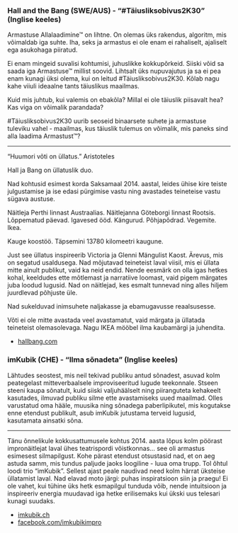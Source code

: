 ### Hall and the Bang (SWE/AUS) - “#Täiusliksobivus2K30” (Inglise keeles)
 
Armastuse Allalaadimine™ on lihtne. On olemas üks rakendus, algoritm, mis võimaldab iga suhte. Iha, seks ja armastus ei ole enam ei rahaliselt, ajaliselt ega asukohaga piiratud.
 
Ei enam mingeid suvalisi kohtumisi, juhuslikke kokkupõrkeid. Siiski võid sa saada iga Armastuse™ millist soovid. Lihtsalt üks nupuvajutus ja sa ei pea enam kunagi üksi olema, kui on leitud #Täiusliksobivus2K30. Kõlab nagu kahe viiuli ideaalne tants täiuslikus maailmas.
 
Kuid mis juhtub, kui valemis on ebakõla? Millal ei ole täiuslik piisavalt hea? Kas viga on võimalik parandada?  
 
\#Täiusliksobivus2K30 uurib seoseid binaarsete suhete ja armastuse tuleviku vahel - maailmas, kus täiuslik tulemus on võimalik, mis paneks sind alla laadima  Armastust™?
 
---

“Huumori võti on üllatus.” Aristoteles

Hall ja Bang on üllatuslik duo.

Nad kohtusid esimest korda Saksamaal 2014. aastal, leides ühise kire teiste julgustamise ja ise edasi pürgimise vastu ning avastades teineteise vastu sügava austuse.

Näitleja Perthi linnast Austraalias. Näitlejanna Göteborgi linnast Rootsis. Lõppematud päevad. Igavesed ööd. Kängurud. Põhjapõdrad. Vegemite. Ikea.

Kauge koostöö. Täpsemini 13780 kilomeetri kaugune.

Just see üllatus inspireerib Victoria ja Glenni Mängulist Kaost. Ärevus, mis on segatud usaldusega. Nad mõjutavad teineteist laval viisil, mis ei üllata mitte ainult publikut, vaid ka neid endid. Nende eesmärk on olla igas hetkes kohal, keeldudes ette mõtlemast ja narratiive loomast, vaid pigem märgates juba loodud lugusid. Nad on näitlejad, kes esmalt tunnevad ning alles hiljem juurdlevad põhjuste üle.

Nad sukelduvad inimsuhete naljakasse ja ebamugavusse reaalsusesse.

Võti ei ole mitte avastada veel avastamatut, vaid märgata ja üllatada teineteist olemasolevaga. Nagu IKEA mööbel ilma kaubamärgi ja juhendita.

- [hallbang.com](http://www.hallbang.com)

### imKubik (CHE) - “Ilma sõnadeta” (Inglise keeles)

Lähtudes seostest, mis neil tekivad publiku antud sõnadest, asuvad kolm peategelast mitteverbaalsele improviseeritud lugude teekonnale. Stseen steeni kaupa sõnatult, kuid siiski valjuhäälselt ning piiranguteta kehakeelt kasutades, ilmuvad publiku silme ette avastamiseks uued maailmad. Olles varustatud oma hääle, muusika ning sõnadega paberlipikutel, mis kogutakse enne etendust publikult, asub imKubik jutustama terveid lugusid, kasutamata ainsatki sõna. 

---

Tänu õnnelikule kokkusattumusele kohtus 2014. aasta lõpus kolm pöörast impronäitlejat laval ühes teatrispordi võistkonnas… see oli armastus esimesest silmapilgust. Kohe pärast etendust otsustasid nad, et on aeg astuda samm, mis tundus paljude jaoks loogiline - luua oma trupp. Tol õhtul loodi trio “imKubik”. Sellest ajast peale naudivad need kolm härrat üksteise üllatamist laval. Nad elavad moto järgi: puhas inspiratsioon siin ja praegu! Ei ole vahet, kui tühine üks hetk esmapilgul tunduda võib, nende intuitsioon ja inspireeriv energia muudavad iga hetke erilisemaks kui ükski uus telesari kunagi suudaks. 

- [imkubik.ch](http://www.imkubik.ch)
- [facebook.com/imkubikimpro](https://facebook.com/imkubikimpro)
